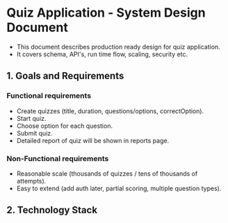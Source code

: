 # Quiz Application - System Design Document

- This document describes production ready design for quiz application.
- It covers schema, API's, run time flow, scaling, security etc.

## 1. Goals and Requirements

### Functional requirements
- Create quizzes (title, duration, questions/options, correctOption).
- Start quiz.
- Choose option for each question.
- Submit quiz.
- Detailed report of quiz will be shown in reports page.

### Non-Functional requirements
- Reasonable scale (thousands of quizzes / tens of thousands of attempts).
- Easy to extend (add auth later, partial scoring, multiple question types).

## 2. Technology Stack
